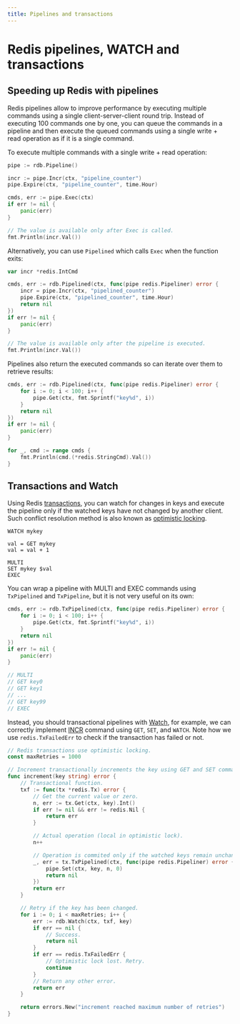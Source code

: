 ```yaml
---
title: Pipelines and transactions
---
```


# Redis pipelines, WATCH and transactions

## Speeding up Redis with pipelines

Redis pipelines allow to improve performance by executing multiple commands using a single
client-server-client round trip. Instead of executing 100 commands one by one, you can queue the
commands in a pipeline and then execute the queued commands using a single write + read operation as
if it is a single command.

To execute multiple commands with a single write + read operation:

```go
pipe := rdb.Pipeline()

incr := pipe.Incr(ctx, "pipeline_counter")
pipe.Expire(ctx, "pipeline_counter", time.Hour)

cmds, err := pipe.Exec(ctx)
if err != nil {
	panic(err)
}

// The value is available only after Exec is called.
fmt.Println(incr.Val())
```

Alternatively, you can use `Pipelined` which calls `Exec` when the function exits:

```go
var incr *redis.IntCmd

cmds, err := rdb.Pipelined(ctx, func(pipe redis.Pipeliner) error {
	incr = pipe.Incr(ctx, "pipelined_counter")
	pipe.Expire(ctx, "pipelined_counter", time.Hour)
	return nil
})
if err != nil {
	panic(err)
}

// The value is available only after the pipeline is executed.
fmt.Println(incr.Val())
```

Pipelines also return the executed commands so can iterate over them to retrieve results:

```go
cmds, err := rdb.Pipelined(ctx, func(pipe redis.Pipeliner) error {
	for i := 0; i < 100; i++ {
		pipe.Get(ctx, fmt.Sprintf("key%d", i))
	}
	return nil
})
if err != nil {
	panic(err)
}

for _, cmd := range cmds {
    fmt.Println(cmd.(*redis.StringCmd).Val())
}
```

## Transactions and Watch

Using Redis [transactions](https://redis.io/topics/transactions), you can watch for changes in keys
and execute the pipeline only if the watched keys have not changed by another client. Such conflict
resolution method is also known as
[optimistic locking](https://en.wikipedia.org/wiki/Optimistic_concurrency_control).

```shell
WATCH mykey

val = GET mykey
val = val + 1

MULTI
SET mykey $val
EXEC
```

You can wrap a pipeline with MULTI and EXEC commands using `TxPipelined` and `TxPipeline`, but it is
not very useful on its own:

```go
cmds, err := rdb.TxPipelined(ctx, func(pipe redis.Pipeliner) error {
	for i := 0; i < 100; i++ {
		pipe.Get(ctx, fmt.Sprintf("key%d", i))
	}
	return nil
})
if err != nil {
	panic(err)
}

// MULTI
// GET key0
// GET key1
// ...
// GET key99
// EXEC
```

Instead, you should transactional pipelines with
[Watch](https://pkg.go.dev/github.com/go-redis/redis/v8#Client.Watch), for example, we can correctly
implement [INCR](https://redis.io/commands/INCR) command using `GET`, `SET`, and `WATCH`. Note how
we use `redis.TxFailedErr` to check if the transaction has failed or not.

```go
// Redis transactions use optimistic locking.
const maxRetries = 1000

// Increment transactionally increments the key using GET and SET commands.
func increment(key string) error {
	// Transactional function.
	txf := func(tx *redis.Tx) error {
		// Get the current value or zero.
		n, err := tx.Get(ctx, key).Int()
		if err != nil && err != redis.Nil {
			return err
		}

		// Actual operation (local in optimistic lock).
		n++

		// Operation is commited only if the watched keys remain unchanged.
		_, err = tx.TxPipelined(ctx, func(pipe redis.Pipeliner) error {
			pipe.Set(ctx, key, n, 0)
			return nil
		})
		return err
	}

    // Retry if the key has been changed.
	for i := 0; i < maxRetries; i++ {
		err := rdb.Watch(ctx, txf, key)
		if err == nil {
			// Success.
			return nil
		}
		if err == redis.TxFailedErr {
			// Optimistic lock lost. Retry.
			continue
		}
		// Return any other error.
		return err
	}

	return errors.New("increment reached maximum number of retries")
}
```
